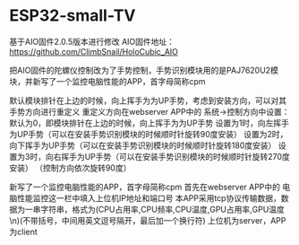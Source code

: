 # ESP32-small-TV
基于AIO固件2.0.5版本进行修改
AIO固件地址：https://github.com/ClimbSnail/HoloCubic_AIO

把AIO固件的陀螺仪控制改为了手势控制，手势识别模块用的是PAJ7620U2模块，并新写了一个监控电脑性能的APP，首字母简称cpm

默认模块排针在上边的时候，向上挥手为为UP手势，考虑到安装方向，可以对其手势方向进行重定义
重定义方向在webserver APP中的 系统->控制方向中设置：
    默认为0，即模块排针在上边的时候，向上挥手为为UP手势
    设置为1时，向左挥手为UP手势（可以在安装手势识别模块的时候顺时针旋转90度安装）
    设置为2时，向下挥手为UP手势（可以在安装手势识别模块的时候顺时针旋转180度安装）
    设置为3时，向右挥手为UP手势（可以在安装手势识别模块的时候顺时针旋转270度安装）
    （控制方向依次旋转90度）
    
新写了一个监控电脑性能的APP，首字母简称cpm
    首先在webserver APP中的 电脑性能监控这一栏中填入上位机IP地址和端口号
    本APP采用tcp协议传输数据，数据为一串字符串，格式为(CPU占用率,CPU频率,CPU温度,GPU占用率,GPU温度\n)(不带括号，中间用英文逗号隔开，最后加一个换行符)
    上位机为server，APP为client
